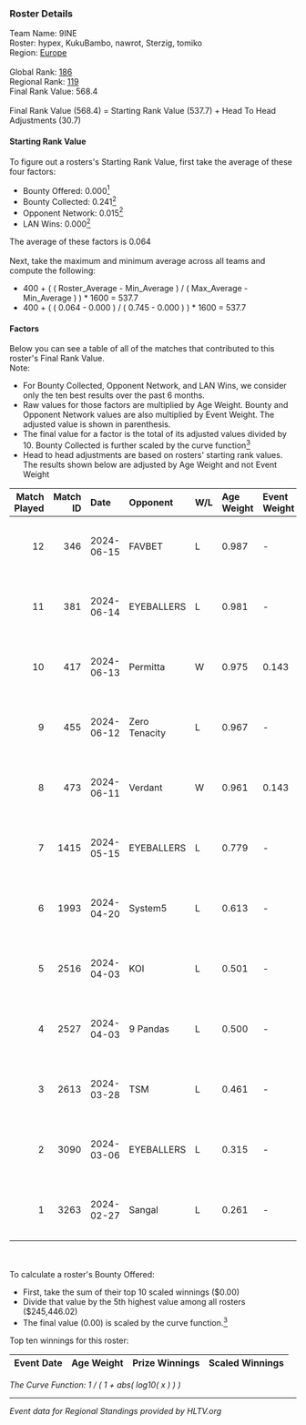 ### Roster Details<br />
Team Name: 9INE<br />
Roster: hypex, KukuBambo, nawrot, Sterzig, tomiko<br />
Region: [Europe]( ../standings_europe.md)<br />
<br />
Global Rank: [186](../standings_global.md)<br />
Regional Rank: [119]( ../standings_europe.md)<br />
Final Rank Value:  568.4<br />
<br />
Final Rank Value (568.4) = Starting Rank Value (537.7) + Head To Head Adjustments (30.7)<br />

#### Starting Rank Value<br />
To figure out a rosters's Starting Rank Value, first take the average of these four factors:<br />
- Bounty Offered: 0.000[<sup>1</sup>](#table2)
- Bounty Collected: 0.241[<sup>2</sup>](#table1)
- Opponent Network: 0.015[<sup>2</sup>](#table1)
- LAN Wins: 0.000[<sup>2</sup>](#table1)

The average of these factors is 0.064<br />
<br />
Next, take the maximum and minimum average across all teams and compute the following:<br />
- 400 + ( ( Roster_Average - Min_Average ) / ( Max_Average - Min_Average ) ) * 1600 = 537.7
- 400 + ( ( 0.064 - 0.000 ) / ( 0.745 - 0.000 ) ) * 1600 = 537.7


#### Factors<br />
Below you can see a table of all of the matches that contributed to this roster's Final Rank Value.<br />
Note:<br />

- For Bounty Collected, Opponent Network, and LAN Wins, we consider only the ten best results over the past 6 months.
- Raw values for those factors are multiplied by Age Weight. Bounty and Opponent Network values are also multiplied by Event Weight. The adjusted value is shown in parenthesis.
- The final value for a factor is the total of its adjusted values divided by 10. Bounty Collected is further scaled by the curve function[<sup>3</sup>](#curveFunction)
- Head to head adjustments are based on rosters' starting rank values. The results shown below are adjusted by Age Weight and not Event Weight
<span id="table1"></span><br />


| Match Played | Match ID | Date       | Opponent      | W/L | Age Weight | Event Weight | Bounty Collected | Opponent Network | LAN Wins  | H2H Adj. | Roster                                    |
| -: | -: | :- | :- | :- | :- | :- | :- | :- | :- | -: | :- |
|           12 |      346 | 2024-06-15 | FAVBET        | L   | 0.987      | -            | -                | -                | -         |    -4.51 | hypex, KukuBambo, nawrot, Sterzig, tomiko |
|           11 |      381 | 2024-06-14 | EYEBALLERS    | L   | 0.981      | -            | -                | -                | -         |    -3.92 | hypex, KukuBambo, nawrot, Sterzig, tomiko |
|           10 |      417 | 2024-06-13 | Permitta      | W   | 0.975      | 0.143        | 0.039 (0.005)    | 0.794 (0.111)    | 0 (0.000) |    27.73 | hypex, KukuBambo, nawrot, Sterzig, tomiko |
|            9 |      455 | 2024-06-12 | Zero Tenacity | L   | 0.967      | -            | -                | -                | -         |    -1.19 | hypex, KukuBambo, nawrot, Sterzig, tomiko |
|            8 |      473 | 2024-06-11 | Verdant       | W   | 0.961      | 0.143        | 0.013 (0.002)    | 0.316 (0.043)    | 0 (0.000) |    26.02 | hypex, KukuBambo, nawrot, Sterzig, tomiko |
|            7 |     1415 | 2024-05-15 | EYEBALLERS    | L   | 0.779      | -            | -                | -                | -         |    -2.44 | hypex, KukuBambo, Sterzig, tomiko, zEden  |
|            6 |     1993 | 2024-04-20 | System5       | L   | 0.613      | -            | -                | -                | -         |    -5.28 | hypex, KukuBambo, Sterzig, tomiko, zEden  |
|            5 |     2516 | 2024-04-03 | KOI           | L   | 0.501      | -            | -                | -                | -         |    -0.41 | hypex, KukuBambo, Sterzig, tomiko, zEden  |
|            4 |     2527 | 2024-04-03 | 9 Pandas      | L   | 0.500      | -            | -                | -                | -         |    -0.58 | hypex, KukuBambo, Sterzig, tomiko, zEden  |
|            3 |     2613 | 2024-03-28 | TSM           | L   | 0.461      | -            | -                | -                | -         |    -3.55 | KEi, KukuBambo, mynio, nawrot, tomiko     |
|            2 |     3090 | 2024-03-06 | EYEBALLERS    | L   | 0.315      | -            | -                | -                | -         |    -0.94 | KEi, KukuBambo, mynio, nawrot, tomiko     |
|            1 |     3263 | 2024-02-27 | Sangal        | L   | 0.261      | -            | -                | -                | -         |    -0.24 | KEi, KukuBambo, mynio, nawrot, tomiko     |

<br />
<span id="table2"></span><br />
To calculate a roster's Bounty Offered:<br />

- First, take the sum of their top 10 scaled winnings ($0.00)
- Divide that value by the 5th highest value among all rosters ($245,446.02)
- The final value (0.00) is scaled by the curve function.[<sup>3</sup>](#curveFunction)

Top ten winnings for this roster:<br />

| Event Date | Age Weight | Prize Winnings | Scaled Winnings |
| :- | -: | :- | :- |


<span id="curveFunction"></span>_The Curve Function: 1 / ( 1 + abs( log10( x ) ) )_<br />

---
_Event data for Regional Standings provided by HLTV.org_<br />

